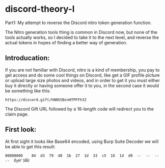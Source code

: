 # discord-theory-I
Part1: My attempt to reverse the Discord nitro token generation function.

The Nitro generation tools thing is common in Discord now, but none of the tools actually works, so I decided to take it to the next level, and reverse the actual tokens in hopes of finding a better way of generation.

## Introducation:
If you are not familiar with Discord, nitro is a kind of membership, you pay to get access and do some cool things on Discord, like get a GIF profile picture or upload large size photos and videos, and in order to get it you must either buy it directly or having someone offer it to you, in the second case it would be something like this:
```
https://discord.gift/hNN5SBsnHTPFFh3Z
```
The Discord Gift URL followed by a 16-length code will redirect you to the claim page.

## First look:
At first sight it looks like Base64 encoded, using Burp Suite Decoder we will be able to get this result:
```
00000000	84	d3	79	48	1b	27	1d	33	c5	16	1d	d9	--	--	--	--	ÓyH'3ÅÙ
```
